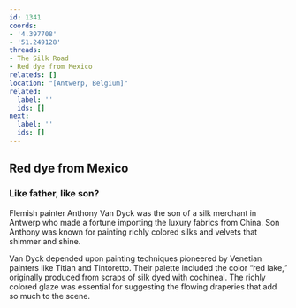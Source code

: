 ```yaml
---
id: 1341
coords:
- '4.397708'
- '51.249128'
threads:
- The Silk Road
- Red dye from Mexico
relateds: []
location: "[Antwerp, Belgium]"
related:
  label: ''
  ids: []
next:
  label: ''
  ids: []
---
```


## Red dye from Mexico

### Like father, like son?

Flemish painter Anthony Van Dyck was the son of a silk merchant in Antwerp who made a fortune importing the luxury fabrics from China. Son Anthony was known for painting richly colored silks and velvets that shimmer and shine.

Van Dyck depended upon painting techniques pioneered by Venetian painters like Titian and Tintoretto. Their palette included the color “red lake,” originally produced from scraps of silk dyed with cochineal. The richly colored glaze was essential for suggesting the flowing draperies that add so much to the scene. 
